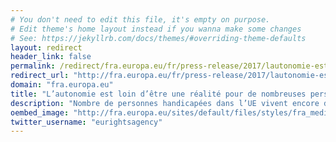 ```yaml
---
# You don't need to edit this file, it's empty on purpose.
# Edit theme's home layout instead if you wanna make some changes
# See: https://jekyllrb.com/docs/themes/#overriding-theme-defaults
layout: redirect
header_link: false
permalink: /redirect/fra.europa.eu/fr/press-release/2017/lautonomie-est-loin-detre-une-realite-pour-de-nombreuses-personnes-handicapees
redirect_url: "http://fra.europa.eu/fr/press-release/2017/lautonomie-est-loin-detre-une-realite-pour-de-nombreuses-personnes-handicapees"
domain: "fra.europa.eu"
title: "L’autonomie est loin d’être une réalité pour de nombreuses personnes handicapées | Agence des droits fondamentaux de l'Union européenne"
description: "Nombre de personnes handicapées dans l’UE vivent encore dans des institutions spécialisées. Elles risquent d’être isolées, marginalisées et empêchées de mener une existence épanouie et indépendante. Leurs conditions de vie sont nettement moins bonnes que celles des personnes sans handicap. Cela exige des changements systématiques dans la façon dont le soutien aux personnes handicapées est organisé et financé, selon les nouveaux rapports de l&#039;Agence des droits fondamentaux de l&#039;Union européenne (FRA). Ces rapports suggèrent ce dont les personnes handicapées auraient besoin de la part de l’UE et de ses États membres afin de jouir d’une vie autonome avec un soutien de proximité, et de pouvoir tout simplement emprunter les transports publics ou de faire des achats."
oembed_image: "http://fra.europa.eu/sites/default/files/styles/fra_medium/public/fra_images/adobestock_79654917.jpeg?itok=ZRFvCHUl"
twitter_username: "eurightsagency"
---
```


